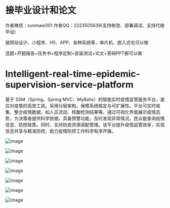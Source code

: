 # 接毕业设计和论文
作者微信：xunmaw001  作者QQ：2223505639(支持修改、部署调试、支持代做毕设)

接网站设计、小程序、H5、APP、各种系统等，单片机、嵌入式也可以做

选题+开题报告+任务书+程序定制+安装测试+论文+答辩PPT都可以做
# Intelligent-real-time-epidemic-supervision-service-platform
基于 SSM（Spring、Spring MVC、MyBatis）的智能实时疫情监管服务平台，是应对疫情的高效工具。采用分层架构，保障系统稳定与可扩展性。平台可实时收集、整合疫情数据，如人员流动、核酸检测结果等。通过可视化界面展示疫情态势，为决策者提供科学依据。具备预警功能，及时发现异常情况。民众能查询疫情信息、防控政策。同时，支持防疫资源调配管理。该平台提升疫情监管效率，实现信息共享与精准防控，助力疫情防控工作科学有序开展。 

![image](https://github.com/user-attachments/assets/601f584e-8d59-42f8-9e5e-e4a5052dcd26)

![image](https://github.com/user-attachments/assets/7c9619ef-d957-44df-873d-f5acf2d85081)

![image](https://github.com/user-attachments/assets/ba2ce73e-1ec2-42f3-991d-36cbb53cd79e)

![image](https://github.com/user-attachments/assets/a76c8575-22ab-44f9-a15c-e80482d0db4d)

![image](https://github.com/user-attachments/assets/3109bbb2-dabc-44ec-a319-800d55043da2)

![image](https://github.com/user-attachments/assets/2b31e1fc-9ea7-4989-884c-92a218de22c9)

![image](https://github.com/user-attachments/assets/c6f7ba4d-c3f4-40c7-99c4-009e43db31de)
